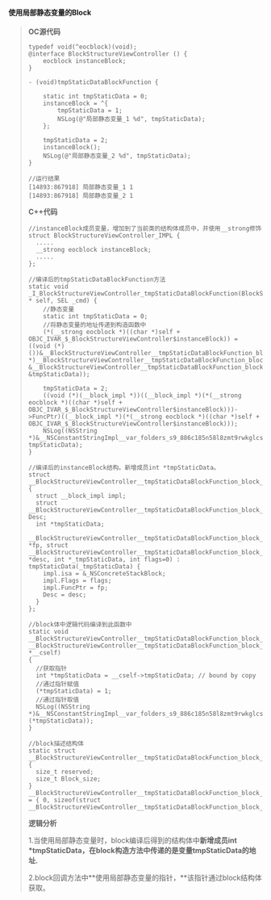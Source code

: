#### 使用局部静态变量的Block

> **OC源代码**
>
> ```
> typedef void(^eocblock)(void);
> @interface BlockStructureViewController () {
>     eocblock instanceBlock;
> }
>
> - (void)tmpStaticDataBlockFunction {
>     
>     static int tmpStaticData = 0;
>     instanceBlock = ^{
>         tmpStaticData = 1;
>         NSLog(@"局部静态变量_1 %d", tmpStaticData);
>     };
>     
>     tmpStaticData = 2;
>     instanceBlock();
>     NSLog(@"局部静态变量_2 %d", tmpStaticData);
> }
>
> //运行结果
> [14893:867918] 局部静态变量_1 1
> [14893:867918] 局部静态变量_2 1
> ```
>
> **C++代码**
>
> ```
> //instanceBlock成员变量，增加到了当前类的结构体成员中，并使用__strong修饰
> struct BlockStructureViewController_IMPL {
>   .....
>   __strong eocblock instanceBlock;
>   .....
> };
>
> //编译后的tmpStaticDataBlockFunction方法
> static void _I_BlockStructureViewController_tmpStaticDataBlockFunction(BlockStructureViewController * self, SEL _cmd) {
>     //静态变量
>     static int tmpStaticData = 0;
>     //将静态变量的地址传递到构造函数中
>     (*(__strong eocblock *)((char *)self + OBJC_IVAR_$_BlockStructureViewController$instanceBlock)) = ((void (*)())&__BlockStructureViewController__tmpStaticDataBlockFunction_block_impl_0((void *)__BlockStructureViewController__tmpStaticDataBlockFunction_block_func_0, &__BlockStructureViewController__tmpStaticDataBlockFunction_block_desc_0_DATA, &tmpStaticData));
>
>     tmpStaticData = 2;
>     ((void (*)(__block_impl *))((__block_impl *)(*(__strong eocblock *)((char *)self + OBJC_IVAR_$_BlockStructureViewController$instanceBlock)))->FuncPtr)((__block_impl *)(*(__strong eocblock *)((char *)self + OBJC_IVAR_$_BlockStructureViewController$instanceBlock)));
>     NSLog((NSString *)&__NSConstantStringImpl__var_folders_s9_886c185n58l8zmt9rwkglcsc0000gn_T_BlockStructureViewController_cc4365_mi_6, tmpStaticData);
> }
>
> //编译后的instanceBlock结构。新增成员int *tmpStaticData。
> struct __BlockStructureViewController__tmpStaticDataBlockFunction_block_impl_0 {
>   struct __block_impl impl;
>   struct __BlockStructureViewController__tmpStaticDataBlockFunction_block_desc_0* Desc;
>   int *tmpStaticData;
>   __BlockStructureViewController__tmpStaticDataBlockFunction_block_impl_0(void *fp, struct __BlockStructureViewController__tmpStaticDataBlockFunction_block_desc_0 *desc, int *_tmpStaticData, int flags=0) : tmpStaticData(_tmpStaticData) {
>     impl.isa = &_NSConcreteStackBlock;
>     impl.Flags = flags;
>     impl.FuncPtr = fp;
>     Desc = desc;
>   }
> };
>
> //block体中逻辑代码编译到此函数中
> static void __BlockStructureViewController__tmpStaticDataBlockFunction_block_func_0(struct __BlockStructureViewController__tmpStaticDataBlockFunction_block_impl_0 *__cself) 
> {
>   //获取指针
>   int *tmpStaticData = __cself->tmpStaticData; // bound by copy
>   //通过指针赋值
>   (*tmpStaticData) = 1;
>   //通过指针取值
>   NSLog((NSString *)&__NSConstantStringImpl__var_folders_s9_886c185n58l8zmt9rwkglcsc0000gn_T_BlockStructureViewController_cc4365_mi_5, (*tmpStaticData));
> }
>
> //block描述结构体
> static struct __BlockStructureViewController__tmpStaticDataBlockFunction_block_desc_0 {
>   size_t reserved;
>   size_t Block_size;
> } __BlockStructureViewController__tmpStaticDataBlockFunction_block_desc_0_DATA = { 0, sizeof(struct __BlockStructureViewController__tmpStaticDataBlockFunction_block_impl_0)};
> ```
>
> **逻辑分析**
>
> 1.当使用局部静态变量时，block编译后得到的结构体中**新增成员int \*tmpStaticData，在block构造方法中传递的是变量tmpStaticData的地址.**
>
> 2.block回调方法中**使用局部静态变量的指针，**该指针通过block结构体获取。



